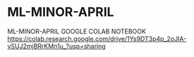 # ML-MINOR-APRIL
ML-MINOR-APRIL
GOOGLE COLAB NOTEBOOK https://colab.research.google.com/drive/1Ys9DT3p4p_2oJIA-vSUJ2mjBRrKMn1u_?usp=sharing

